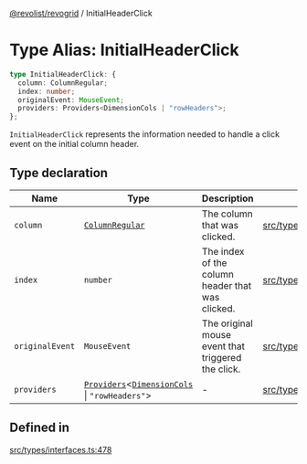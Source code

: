 [@revolist/revogrid](README.md) / InitialHeaderClick

# Type Alias: InitialHeaderClick

```ts
type InitialHeaderClick: {
  column: ColumnRegular;
  index: number;
  originalEvent: MouseEvent;
  providers: Providers<DimensionCols | "rowHeaders">;
};
```

`InitialHeaderClick` represents the information needed to handle a click
event on the initial column header.

## Type declaration

| Name | Type | Description | Defined in |
| ------ | ------ | ------ | ------ |
| `column` | [`ColumnRegular`](Interface.ColumnRegular.md) | The column that was clicked. | [src/types/interfaces.ts:490](https://github.com/revolist/revogrid/blob/1d7f63e049242097564b7da6ec33fe3875543951/src/types/interfaces.ts#L490) |
| `index` | `number` | The index of the column header that was clicked. | [src/types/interfaces.ts:482](https://github.com/revolist/revogrid/blob/1d7f63e049242097564b7da6ec33fe3875543951/src/types/interfaces.ts#L482) |
| `originalEvent` | `MouseEvent` | The original mouse event that triggered the click. | [src/types/interfaces.ts:486](https://github.com/revolist/revogrid/blob/1d7f63e049242097564b7da6ec33fe3875543951/src/types/interfaces.ts#L486) |
| `providers` | [`Providers`](TypeAlias.Providers.md)\<[`DimensionCols`](TypeAlias.DimensionCols.md) \| `"rowHeaders"`\> | - | [src/types/interfaces.ts:491](https://github.com/revolist/revogrid/blob/1d7f63e049242097564b7da6ec33fe3875543951/src/types/interfaces.ts#L491) |

## Defined in

[src/types/interfaces.ts:478](https://github.com/revolist/revogrid/blob/1d7f63e049242097564b7da6ec33fe3875543951/src/types/interfaces.ts#L478)
